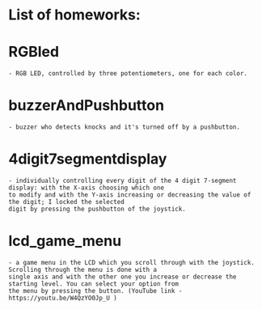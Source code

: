 # List of homeworks:

  # RGBled 
	- RGB LED, controlled by three potentiometers, one for each color.

  # buzzerAndPushbutton 
	- buzzer who detects knocks and it's turned off by a pushbutton.

  # 4digit7segmentdisplay 
	- individually controlling every digit of the 4 digit 7-segment display: with the X-axis choosing which one
	to modify and with the Y-axis increasing or	decreasing the value of the digit; I locked the selected
	digit by pressing the pushbutton of the joystick. 

  # lcd_game_menu 
	- a game menu in the LCD which you scroll through with the joystick. Scrolling through the menu is done with a 
	single axis and with the other one you increase or decrease the starting level. You can select your option from 
	the menu by pressing the button. (YouTube link - https://youtu.be/W4QzYO0Jp_U )
